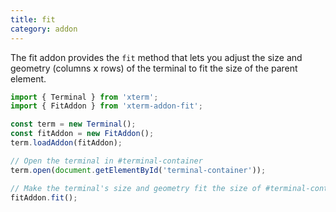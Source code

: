 ```yaml
---
title: fit
category: addon
---
```


The fit addon provides the `fit` method that lets you adjust the size and geometry (columns 𝗑 rows) of the terminal to fit the size of the parent element.

```ts
import { Terminal } from 'xterm';
import { FitAddon } from 'xterm-addon-fit';

const term = new Terminal();
const fitAddon = new FitAddon();
term.loadAddon(fitAddon);

// Open the terminal in #terminal-container
term.open(document.getElementById('terminal-container'));

// Make the terminal's size and geometry fit the size of #terminal-container
fitAddon.fit();
```
